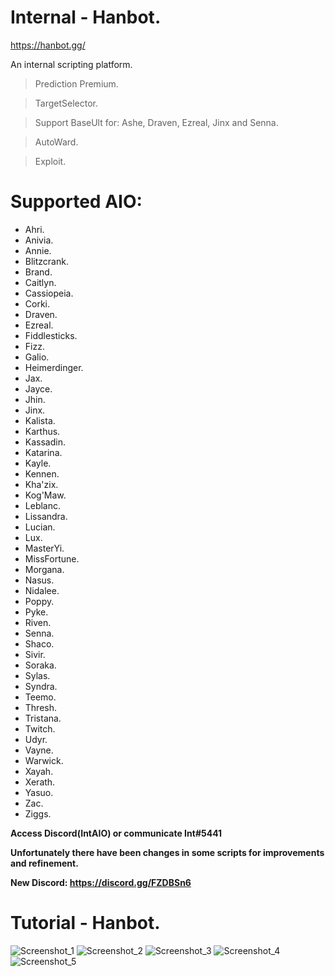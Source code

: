 # Internal - Hanbot.

https://hanbot.gg/

An internal scripting platform.

> Prediction Premium.

> TargetSelector.

> Support BaseUlt for: Ashe, Draven, Ezreal, Jinx and Senna.

> AutoWard.

> Exploit.

# Supported AIO:
- Ahri.
- Anivia.
- Annie.
- Blitzcrank.
- Brand.
- Caitlyn.
- Cassiopeia.
- Corki.
- Draven.
- Ezreal.
- Fiddlesticks.
- Fizz.
- Galio.
- Heimerdinger.
- Jax.
- Jayce.
- Jhin.
- Jinx.
- Kalista.
- Karthus.
- Kassadin.
- Katarina.
- Kayle.
- Kennen.
- Kha'zix.
- Kog'Maw.
- Leblanc.
- Lissandra.
- Lucian.
- Lux.
- MasterYi.
- MissFortune.
- Morgana.
- Nasus.
- Nidalee.
- Poppy.
- Pyke.
- Riven.
- Senna.
- Shaco.
- Sivir.
- Soraka.
- Sylas.
- Syndra.
- Teemo.
- Thresh.
- Tristana.
- Twitch.
- Udyr.
- Vayne.
- Warwick.
- Xayah.
- Xerath.
- Yasuo.
- Zac.
- Ziggs.

**Access Discord(IntAIO) or communicate Int#5441**

**Unfortunately there have been changes in some scripts for improvements and refinement.**

**New Discord: https://discord.gg/FZDBSn6**

# Tutorial - Hanbot.

   ![Screenshot_1](https://user-images.githubusercontent.com/54212392/83570253-1b013800-a4fc-11ea-9d23-bd56038abe19.png)
   ![Screenshot_2](https://user-images.githubusercontent.com/54212392/83570256-1c326500-a4fc-11ea-822f-7d58c8e3a077.png)
   ![Screenshot_3](https://user-images.githubusercontent.com/54212392/83570258-1ccafb80-a4fc-11ea-9342-6801a8d67cd3.png)
   ![Screenshot_4](https://user-images.githubusercontent.com/54212392/83570261-1ccafb80-a4fc-11ea-90b4-fbb5e38b45bc.png)
   ![Screenshot_5](https://user-images.githubusercontent.com/54212392/83570265-1d639200-a4fc-11ea-95fc-6112e3904914.png)


 

